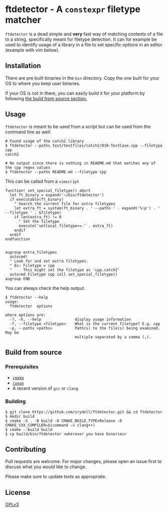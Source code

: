 # ftdetector - A `constexpr` filetype matcher #

`ftdetector` is a dead simple and **very** fast way of matching contents of a file to a string, specifically meant for filetype detection. It can for example be used to identify usage of a library in a file to set specific options in an editor (example with vim below).

## Installation ##

There are pre built binaries in the `bin` directory. Copy the one built for your OS to where you keep user binaries.

If your OS is not in there, you can easily build it for your platform by following [the build from source section.](#Build-from-source)

## Usage ##

`ftdetector` is meant to be used from a script but can be used from the command line as well:

```shell
# Found usage of the catch2 library
$ ftdetector --paths test/testfiles/catch2/010-TestCase.cpp --filetype cpp
catch2

# No output since there is nothing in README.md that matches any of the cpp regex values
$ ftdetector --paths README.md --filetype cpp
```

This can be called from a `vimscript`

```vim
function! set_special_filetype() abort
  let ft_binary = expand('~/bin/ftdetector')
  if executable(ft_binary)
    " Search the current file for extra filetypes
    let extra_ft = system(ft_binary . ' --paths ' . expand('%:p') . ' --filetype ' . &filetype)
    if len(extra_ft) != 0
      " Set the filetype
      execute('setlocal filetype+=.' . extra_ft)
    endif
  endif
endfunction


augroup extra_filetypes
  autocmd!
  " Look for and set extra filetypes.
  " Ex: Filetype = cpp
  "     This might set the filetype as 'cpp.catch2'
  autocmd Filetype cpp call set_special_filetype()
augroup END

```


You can always check the help output.

```shell
$ ftdetector --help
usage:
  ftdetector  options

where options are:
  -?, -h, --help               display usage information
  -f, --filetype <filetype>    What is the current filetype? E.g. cpp
  -p, --paths <paths>          Path(s) to the file(s) being examined. May be
                               multiple separated by a comma (,).
```

## Build from source ##

### Prerequisites ###

* [`cmake`](https://cmake.org/download/)
* [`conan`](https://docs.conan.io/en/latest/installation.html)
* A recent version of `gcc` or `clang`

### Building ###

```shell
$ git clone https://github.com/srydell/ftdetector.git && cd ftdetector
$ mkdir build
$ cmake -S . -B build -D CMAKE_BUILD_TYPE=Release -D CMAKE_CXX_COMPILER=$(command -v clang++)
$ cmake --build build
$ cp build/bin/ftdetector <wherever you have binaries>
```

## Contributing ##
Pull requests are welcome. For major changes, please open an issue first to discuss what you would like to change.

Please make sure to update tests as appropriate.

## License ##
[GPLv3](https://choosealicense.com/licenses/gpl-3.0/)
